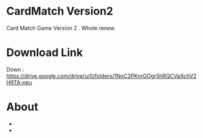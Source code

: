 # CardMatch Version2
Card Match Game Version 2 . Whole renew

# Download Link
Down : https://drive.google.com/drive/u/0/folders/1NoC2PKnrGOgr5hRQCVaXchV2H9TA-neu

# About
-
- 
